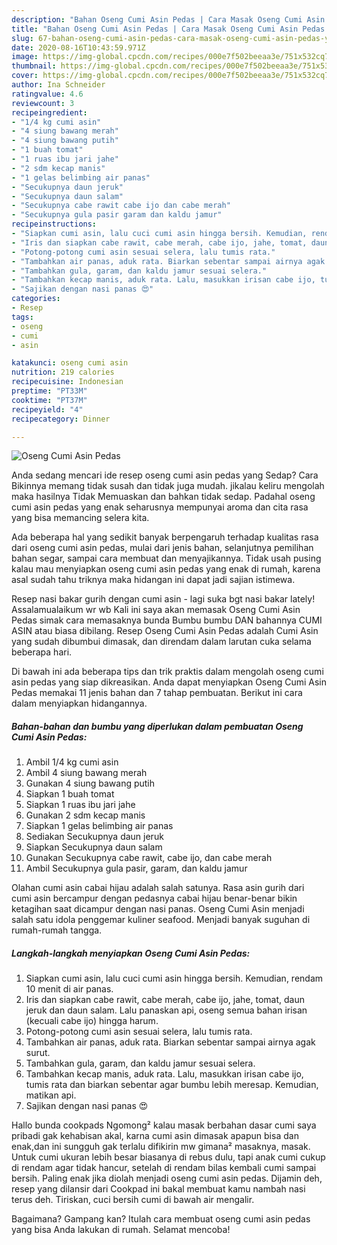 ```yaml
---
description: "Bahan Oseng Cumi Asin Pedas | Cara Masak Oseng Cumi Asin Pedas Yang Lezat"
title: "Bahan Oseng Cumi Asin Pedas | Cara Masak Oseng Cumi Asin Pedas Yang Lezat"
slug: 67-bahan-oseng-cumi-asin-pedas-cara-masak-oseng-cumi-asin-pedas-yang-lezat
date: 2020-08-16T10:43:59.971Z
image: https://img-global.cpcdn.com/recipes/000e7f502beeaa3e/751x532cq70/oseng-cumi-asin-pedas-foto-resep-utama.jpg
thumbnail: https://img-global.cpcdn.com/recipes/000e7f502beeaa3e/751x532cq70/oseng-cumi-asin-pedas-foto-resep-utama.jpg
cover: https://img-global.cpcdn.com/recipes/000e7f502beeaa3e/751x532cq70/oseng-cumi-asin-pedas-foto-resep-utama.jpg
author: Ina Schneider
ratingvalue: 4.6
reviewcount: 3
recipeingredient:
- "1/4 kg cumi asin"
- "4 siung bawang merah"
- "4 siung bawang putih"
- "1 buah tomat"
- "1 ruas ibu jari jahe"
- "2 sdm kecap manis"
- "1 gelas belimbing air panas"
- "Secukupnya daun jeruk"
- "Secukupnya daun salam"
- "Secukupnya cabe rawit cabe ijo dan cabe merah"
- "Secukupnya gula pasir garam dan kaldu jamur"
recipeinstructions:
- "Siapkan cumi asin, lalu cuci cumi asin hingga bersih. Kemudian, rendam 10 menit di air panas."
- "Iris dan siapkan cabe rawit, cabe merah, cabe ijo, jahe, tomat, daun jeruk dan daun salam. Lalu panaskan api, oseng semua bahan irisan (kecuali cabe ijo) hingga harum."
- "Potong-potong cumi asin sesuai selera, lalu tumis rata."
- "Tambahkan air panas, aduk rata. Biarkan sebentar sampai airnya agak surut."
- "Tambahkan gula, garam, dan kaldu jamur sesuai selera."
- "Tambahkan kecap manis, aduk rata. Lalu, masukkan irisan cabe ijo, tumis rata dan biarkan sebentar agar bumbu lebih meresap. Kemudian, matikan api."
- "Sajikan dengan nasi panas 😍"
categories:
- Resep
tags:
- oseng
- cumi
- asin

katakunci: oseng cumi asin 
nutrition: 219 calories
recipecuisine: Indonesian
preptime: "PT33M"
cooktime: "PT37M"
recipeyield: "4"
recipecategory: Dinner

---
```



![Oseng Cumi Asin Pedas](https://img-global.cpcdn.com/recipes/000e7f502beeaa3e/751x532cq70/oseng-cumi-asin-pedas-foto-resep-utama.jpg)

Anda sedang mencari ide resep oseng cumi asin pedas yang Sedap? Cara Bikinnya memang tidak susah dan tidak juga mudah. jikalau keliru mengolah maka hasilnya Tidak Memuaskan dan bahkan tidak sedap. Padahal oseng cumi asin pedas yang enak seharusnya mempunyai aroma dan cita rasa yang bisa memancing selera kita.

Ada beberapa hal yang sedikit banyak berpengaruh terhadap kualitas rasa dari oseng cumi asin pedas, mulai dari jenis bahan, selanjutnya pemilihan bahan segar, sampai cara membuat dan menyajikannya. Tidak usah pusing kalau mau menyiapkan oseng cumi asin pedas yang enak di rumah, karena asal sudah tahu triknya maka hidangan ini dapat jadi sajian istimewa.

Resep nasi bakar gurih dengan cumi asin - lagi suka bgt nasi bakar lately! Assalamualaikum wr wb Kali ini saya akan memasak Oseng Cumi Asin Pedas simak cara memasaknya bunda Bumbu bumbu DAN bahannya CUMI ASIN atau biasa dibilang. Resep Oseng Cumi Asin Pedas adalah Cumi Asin yang sudah dibumbui dimasak, dan direndam dalam larutan cuka selama beberapa hari.


Di bawah ini ada beberapa tips dan trik praktis dalam mengolah oseng cumi asin pedas yang siap dikreasikan. Anda dapat menyiapkan Oseng Cumi Asin Pedas memakai 11 jenis bahan dan 7 tahap pembuatan. Berikut ini cara dalam menyiapkan hidangannya.

<!--inarticleads1-->

##### Bahan-bahan dan bumbu yang diperlukan dalam pembuatan Oseng Cumi Asin Pedas:

1. Ambil 1/4 kg cumi asin
1. Ambil 4 siung bawang merah
1. Gunakan 4 siung bawang putih
1. Siapkan 1 buah tomat
1. Siapkan 1 ruas ibu jari jahe
1. Gunakan 2 sdm kecap manis
1. Siapkan 1 gelas belimbing air panas
1. Sediakan Secukupnya daun jeruk
1. Siapkan Secukupnya daun salam
1. Gunakan Secukupnya cabe rawit, cabe ijo, dan cabe merah
1. Ambil Secukupnya gula pasir, garam, dan kaldu jamur


Olahan cumi asin cabai hijau adalah salah satunya. Rasa asin gurih dari cumi asin bercampur dengan pedasnya cabai hijau benar-benar bikin ketagihan saat dicampur dengan nasi panas. Oseng Cumi Asin menjadi salah satu idola penggemar kuliner seafood. Menjadi banyak suguhan di rumah-rumah tangga. 

<!--inarticleads2-->

##### Langkah-langkah menyiapkan Oseng Cumi Asin Pedas:

1. Siapkan cumi asin, lalu cuci cumi asin hingga bersih. Kemudian, rendam 10 menit di air panas.
1. Iris dan siapkan cabe rawit, cabe merah, cabe ijo, jahe, tomat, daun jeruk dan daun salam. Lalu panaskan api, oseng semua bahan irisan (kecuali cabe ijo) hingga harum.
1. Potong-potong cumi asin sesuai selera, lalu tumis rata.
1. Tambahkan air panas, aduk rata. Biarkan sebentar sampai airnya agak surut.
1. Tambahkan gula, garam, dan kaldu jamur sesuai selera.
1. Tambahkan kecap manis, aduk rata. Lalu, masukkan irisan cabe ijo, tumis rata dan biarkan sebentar agar bumbu lebih meresap. Kemudian, matikan api.
1. Sajikan dengan nasi panas 😍


Hallo bunda cookpads Ngomong² kalau masak berbahan dasar cumi saya pribadi gak kehabisan akal, karna cumi asin dimasak apapun bisa dan enak,dan ini sungguh gak terlalu difikirin mw gimana² masaknya, masak. Untuk cumi ukuran lebih besar biasanya di rebus dulu, tapi anak cumi cukup di rendam agar tidak hancur, setelah di rendam bilas kembali cumi sampai bersih. Paling enak jika diolah menjadi oseng cumi asin pedas. Dijamin deh, resep yang dilansir dari Cookpad ini bakal membuat kamu nambah nasi terus deh. Tiriskan, cuci bersih cumi di bawah air mengalir. 

Bagaimana? Gampang kan? Itulah cara membuat oseng cumi asin pedas yang bisa Anda lakukan di rumah. Selamat mencoba!
